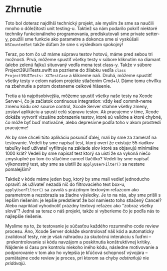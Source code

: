 # Zhrnutie

Toto bol doteraz najdlhší technický projekt, ale myslím že sme sa naučili mnoho o dôležitosti unit testing-u. Taktiež sa nám podarilo pokriť niektoré techniky funkcionálneho programovania, prediskutovali sme private setter-y, použili sme funkcie ako parametre a dokonca sme si vyskúšali `NSCountedSet` takže dúfam že sme s výsledkom spokojný!

Teraz, po tom čo už máme súpravu testov hotovú, máme pred sebou tri možnosti. Prvá, môžeme spustiť všetky testy v súbore kliknutím na diamant (alebo zelenú fajku) situovaný vedľa mena test class-y. Takže v súbore Project39UITests.swift sa pozrieme do žliabku vedľa `class Project39UITests: XCTestCase` a klikneme naň. Druhá, môžeme spustitť všetky testy v celom našom projekte stlačením Cmd+U. Dáme tomu chvíľku na zbehnutie a potom dostaneme celkové hlásenie.

Tretia a tá najpôsobivejšia, môžeme spustiť všetky naše testy na Xcode Server-i, čo je začiatok continuous integration: vždy keď commit-neme zmenu kódu cez source control, Xcode Server stiahne všetky zmeny, zostaví aplikáciu a spustí celú súpravu testov. Ak pracujeme v tíme, Xcode dokáže vytvoriť vizuálne zobrazenie testov, ktoré sú valídne a ktoré chybné, čo môže byť buď motivačné, alebo depresívne podľa toho v akom prostredí pracujeme!

Ak by sme chceli túto aplikáciu posunúť ďalej, mali by sme za zamerať na testovanie. Vedeli by sme napísať test, ktorý overí že existuje 55 riadkov tabuľky keď užívateľ vyfiltruje na základe slov ktoré sa objavujú minimálne 1000 krát? Vedeli by sme napísať test ktorý sa uistí že sa vykoná niečo zmysluplné po tom čo stlačíme cancel tlačítko? Vedeli by sme napísať výkonostný test, aby sme sa uistili že `applyUserFilter()` sa nestane pomalejším?

Taktiež v kóde máme jeden bug, ktorý by sme mali vedieť jednoducho opraviť: ak užívateľ nezadá nič do filtrovacieho text box-u, `applyUserFilter()` sa zavolá s prázdnym textovým reťazcom ako parametrom a nezobrazia sa žiadne výsledky. Je to na nás, aby sme prišli s lepšim riešením: je lepšie predstierať že bol namiesto toho stlačený Cancel? Alebo napríklad vyhodnotiť prázdny textový reťazec ako "zobraz všetky slová"? Jedná sa teraz o náš projekt, takže si vyberieme čo je podľa nás to najlepšie riešenie.

Myslime na to, že testovanie je súčasťou každého rozumného code review procesu. Áno, Xcode Server dokáže skontrolovať náš kód a automaticky zvalidovať testy, nie je však náhradou za skutočnú interakciu s ľuďmi – prekontrolovanie si kódu navzájom a poskitnutia konštruktívnej kritiky. Nájdenie si času pre kontrolu niekoho iného kódu, následne motivovanie a podporovanie v tom ako ho vylepšia je kľúčová schopnosť vývojára – pamätajme code review je proces, pri ktorom sa chyby *odstraňujú* nie *pridávajú*.

